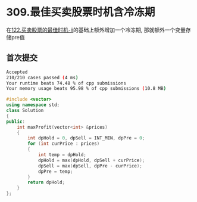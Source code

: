 # 309.最佳买卖股票时机含冷冻期

在[122.买卖股票的最佳时机-ii](122.买卖股票的最佳时机-ii.md)的基础上额外增加一个冷冻期, 那就额外一个变量存储pre值

## 首次提交

```sh
Accepted
210/210 cases passed (4 ms)
Your runtime beats 74.48 % of cpp submissions
Your memory usage beats 95.98 % of cpp submissions (10.8 MB)
```

```c++
#include <vector>
using namespace std;
class Solution
{
public:
    int maxProfit(vector<int> &prices)
    {
        int dpHold = 0, dpSell = INT_MIN, dpPre = 0;
        for (int curPrice : prices)
        {
            int temp = dpHold;
            dpHold = max(dpHold, dpSell + curPrice);
            dpSell = max(dpSell, dpPre - curPrice);
            dpPre = temp;
        }
        return dpHold;
    }
};
```
